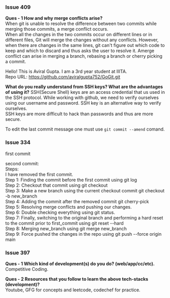 <h3>Issue 409</h3>
<b>Ques - 1 How and why merge conflicts arise?</b><br>
When git is unable to resolve the difference between two commits while merging those commits, a merge conflict occurs. <br>
When all the changes in the two commits occur on different lines or in different files, Git will merge the changes without any conflicts. However, when there are changes in the same lines, git can't figure out which code to keep and which to discard and thus asks the user to resolve it.
Amerge conflict can arise in merging a branch, rebasing a branch or cherry picking a commit.

Hello! This is Aviral Gupta. I am a 3rd year student at IIITA.<br>
Repo URL: https://github.com/aviralgupta752/GoGit.git

<b>What do you really understand from SSH keys? What are the advantages of using it?</b>
SSH(Secure Shell) keys are an access credential that us used in the SSH protocol. While working with github, we need to verify ourselves using our username and password. SSH key is an alternative way to verify ourselves.<br>
SSH keys are more difficult to hack than passwords and thus are more secure.

To edit the last commit message one must use ```git commit --amend``` comand.

<h3>Issue 334</h3>
first commit

second commit:<br>
Steps:<br>
I have removed the first commit.<br>
Step 1: Finding the commit before the first commit using git log<br>
Step 2: Checkout that commit using git checkout<br>
Step 3: Make a new branch using the current checkout commit git checkout -b new_branch<br>
Step 4: Adding the commit after the removed commit git cherry-pick<br>
Step 5: Resolving merge conflicts and pushing our changes.<br>
Step 6: Double checking everything using git status.<br>
Step 7: Finally, switching to the original branch and performing a hard reset to the commit prior to first_commit using git reset --hard<br>
Step 8: Merging new_branch using git merge new_branch<br>
Step 9: Force pushed the changes in the repo using git push --force origin main<br>

<h3>Issue 397</h3>

<b> Ques - 1 Which kind of development(s) do you do? (web/app/cc/etc).</b><br>
Competitive Coding.<br>

<b>Ques - 2 Resources that you follow to learn the above tech-stacks (development)?</b><br>
Youtube, GFG for concepts and leetcode, codechef for practice.<br>
